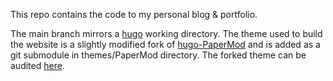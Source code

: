 This repo contains the code to my personal blog & portfolio.

The main branch mirrors a [hugo](https://gohugo.io) working directory. The theme used to build the website is a slightly modified fork of [hugo-PaperMod](https://github.com/adityatelange/hugo-PaperMod) and is added as a git submodule in themes/PaperMod directory.
The forked theme can be audited [here](https://github.com/solamarpreet/hugo-PaperMod).
